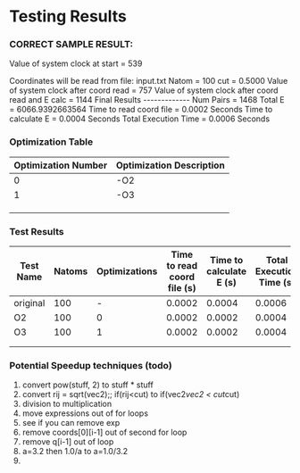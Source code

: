 Testing Results
====================
### CORRECT SAMPLE RESULT:
Value of system clock at start = 539

Coordinates will be read from file: input.txt
Natom = 100
cut =     0.5000
Value of system clock after coord read = 757
Value of system clock after coord read and E calc = 1144
                         Final Results
                         -------------
                   Num Pairs = 1468
                     Total E = 6066.9392663564
     Time to read coord file =         0.0002 Seconds
         Time to calculate E =         0.0004 Seconds
        Total Execution Time =         0.0006 Seconds

### Optimization Table
| Optimization Number  | Optimization Description |
|---|---|
| 0  | -O2  |
| 1  | -O3  |
|   |   |
|   |   |
|   |   |

### Test Results
| Test Name  | Natoms | Optimizations  | Time to read coord file (s)  | Time to calculate E (s)  | Total Execution Time (s)  |
|---|---|---|---|---|---|
| original   | 100  | -  | 0.0002  | 0.0004  | 0.0006  |
| O2  | 100  |  0 | 0.0002  | 0.0002  | 0.0004  |
| O3  | 100  |  1 | 0.0002  | 0.0002  | 0.0004  |
|   |   |   |   |   |   |
|   |   |   |   |   |   |




### Potential Speedup techniques (todo)
1. convert pow(stuff, 2) to stuff * stuff
2. convert rij = sqrt(vec2);; if(rij<cut) to if(vec2*vec2 < cut*cut)
3. division to multiplication
4. move expressions out of for loops
5. see if you can remove exp
6. remove coords[0][i-1] out of second for loop
7. remove q[i-1] out of loop
8. a=3.2 then 1.0/a to a=1.0/3.2
9.
